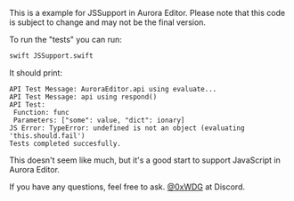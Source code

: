 This is a example for JSSupport in Aurora Editor.
Please note that this code is subject to change and may not be the final version.

To run the "tests" you can run:
```bash
swift JSSupport.swift
```

It should print:
```plain
API Test Message: AuroraEditor.api using evaluate...
API Test Message: api using respond()
API Test:
 Function: func
 Parameters: ["some": value, "dict": ionary]
JS Error: TypeError: undefined is not an object (evaluating 'this.should.fail')
Tests completed succesfully.
```

This doesn't seem like much, but it's a good start to support JavaScript in Aurora Editor.

If you have any questions, feel free to ask. [@0xWDG](https://discordapp.com/users/918438083861573692) at Discord.
